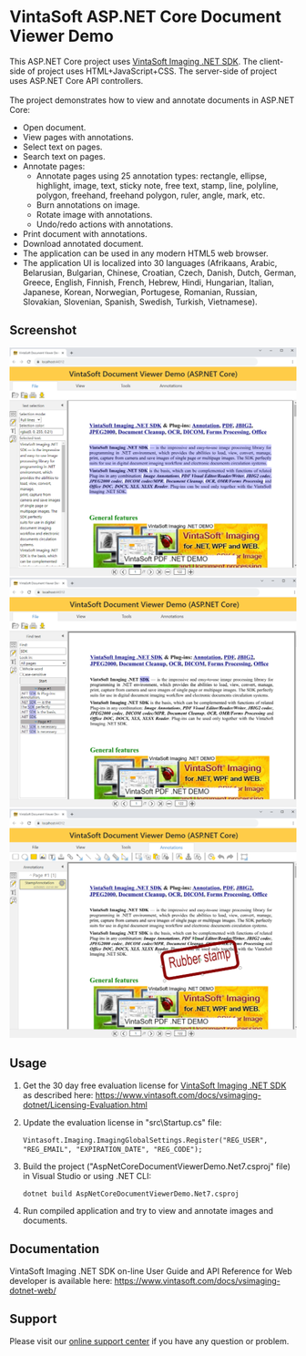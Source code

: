 # VintaSoft ASP.NET Core Document Viewer Demo

This ASP.NET Core project uses <a href="https://www.vintasoft.com/vsimaging-dotnet-index.html">VintaSoft Imaging .NET SDK</a>.
The client-side of project uses HTML+JavaScript+CSS. The server-side of project uses ASP.NET Core API controllers.<br />
<br />
The project demonstrates how to view and annotate documents in ASP.NET Core:
* Open document.
* View pages with annotations.
* Select text on pages.
* Search text on pages.
* Annotate pages:
  * Annotate pages using 25 annotation types: rectangle, ellipse, highlight, image, text, sticky note, free text, stamp, line, polyline, polygon, freehand, freehand polygon, ruler, angle, mark, etc.
  * Burn annotations on image.
  * Rotate image with annotations.
  * Undo/redo actions with annotations.
* Print document with annotations.
* Download annotated document.
* The application can be used in any modern HTML5 web browser.
* The application UI is localized into 30 languages (Afrikaans, Arabic, Belarusian, Bulgarian, Chinese, Croatian, Czech, Danish, Dutch, German, Greece, English, Finnish, French, Hebrew, Hindi, Hungarian, Italian, Japanese, Korean, Norwegian, Portugese, Romanian, Russian, Slovakian, Slovenian, Spanish, Swedish, Turkish, Vietnamese).


## Screenshot
<img src="vintasoft_aspnet.core-document_viewer_demo.png" title="VintaSoft ASP.NET Core Document Viewer Demo"><br />
<img src="vintasoft_aspnet.core-document_viewer_demo-text_search.png" title="VintaSoft ASP.NET Core Document Viewer Demo, Text search">
<img src="vintasoft_aspnet.core-document_viewer_demo-annotations.png" title="VintaSoft ASP.NET Core Document Viewer Demo, Annotations">


## Usage
1. Get the 30 day free evaluation license for <a href="https://www.vintasoft.com/vsimaging-dotnet-index.html" target="_blank">VintaSoft Imaging .NET SDK</a> as described here: <a href="https://www.vintasoft.com/docs/vsimaging-dotnet/Licensing-Evaluation.html" target="_blank">https://www.vintasoft.com/docs/vsimaging-dotnet/Licensing-Evaluation.html</a>

2. Update the evaluation license in "src\Startup.cs" file:
   ```
   Vintasoft.Imaging.ImagingGlobalSettings.Register("REG_USER", "REG_EMAIL", "EXPIRATION_DATE", "REG_CODE");
   ```

3. Build the project ("AspNetCoreDocumentViewerDemo.Net7.csproj" file) in Visual Studio or using .NET CLI:
   ```
   dotnet build AspNetCoreDocumentViewerDemo.Net7.csproj
   ```

4. Run compiled application and try to view and annotate images and documents.


## Documentation
VintaSoft Imaging .NET SDK on-line User Guide and API Reference for Web developer is available here: https://www.vintasoft.com/docs/vsimaging-dotnet-web/


## Support
Please visit our <a href="https://myaccount.vintasoft.com/">online support center</a> if you have any question or problem.
